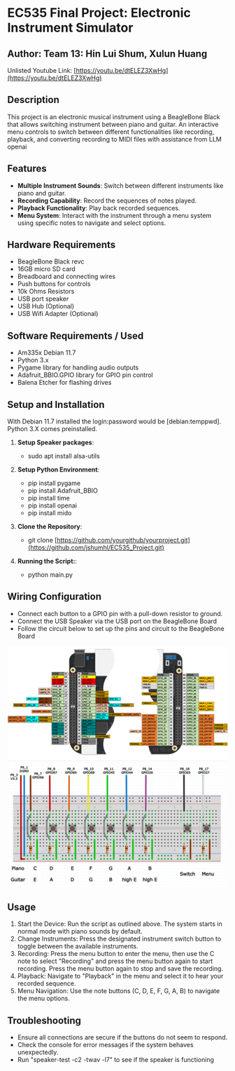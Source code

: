 # EC535 Final Project: Electronic Instrument Simulator
## Author: Team 13: Hin Lui Shum, Xulun Huang
Unlisted Youtube Link: [https://youtu.be/dtELEZ3XwHg](https://youtu.be/dtELEZ3XwHg)

## Description
This project is an electronic musical instrument using a BeagleBone Black that allows switching instrument between piano and guitar. An interactive menu controls to switch between different functionalities like recording, playback, and converting recording to MIDI files with assistance from LLM openai

## Features

- **Multiple Instrument Sounds**: Switch between different instruments like piano and guitar.
- **Recording Capability**: Record the sequences of notes played.
- **Playback Functionality**: Play back recorded sequences.
- **Menu System**: Interact with the instrument through a menu system using specific notes to navigate and select options.

## Hardware Requirements
- BeagleBone Black revc
- 16GB micro SD card
- Breadboard and connecting wires
- Push buttons for controls
- 10k Ohms Resistors
- USB port speaker
- USB Hub (Optional)
- USB Wifi Adapter (Optional)

## Software Requirements / Used
- Am335x Debian 11.7
- Python 3.x
- Pygame library for handling audio outputs
- Adafruit_BBIO.GPIO  library for GPIO pin control
- Balena Etcher for flashing drives

## Setup and Installation
With Debian 11.7 installed the login:password would be [debian:temppwd]. Python 3.X comes preinstalled.

1. **Setup Speaker packages**:
   - sudo apt install alsa-utils

3. **Setup Python Environment**:
   - pip install pygame
   - pip install Adafruit_BBIO
   - pip install time
   - pip install openai
   - pip install mido

5. **Clone the Repository**:
   - git clone [https://github.com/yourgithub/yourproject.git](https://github.com/jshumhl/EC535_Project.git)
   
6. **Running the Script:**:
   - python main.py

## Wiring Configuration
- Connect each button to a GPIO pin with a pull-down resistor to ground.
- Connect the USB Speaker via the USB port on the BeagleBone Board
- Follow the circuit below to set up the pins and circuit to the BeagleBone Board

![BeagleBone Pinout](images/beaglebone.png)
![Breadboard setup](images/breadboard_design.jpg)

## Usage
1. Start the Device: Run the script as outlined above. The system starts in normal mode with piano sounds by default.
2. Change Instruments: Press the designated instrument switch button to toggle between the available instruments.
3. Recording: Press the menu button to enter the menu, then use the C note to select "Recording" and press the menu button again to start recording. Press the menu button again to stop and save the recording.
4. Playback: Navigate to "Playback" in the menu and select it to hear your recorded sequence.
5. Menu Navigation: Use the note buttons (C, D, E, F, G, A, B) to navigate the menu options.

## Troubleshooting
- Ensure all connections are secure if the buttons do not seem to respond.
- Check the console for error messages if the system behaves unexpectedly.
- Run "speaker-test -c2 -twav -l7" to see if the speaker is functioning
